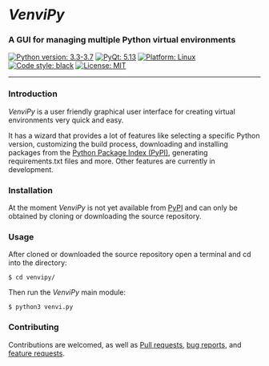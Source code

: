 # _VenviPy_

### A GUI for managing multiple Python virtual environments

<a href="https://python.org"><img alt="Python version: 3.3-3.7" src="https://img.shields.io/badge/python-3.3%20--%203.9-blue"></a>
<a href="https://pypi.org/project/PyQt5"><img alt="PyQt: 5.13" src="https://img.shields.io/badge/pyqt-v5.13-blue.svg"></a>
<a href="https://www.linux.org/pages/download"><img alt="Platform: Linux" src="https://img.shields.io/badge/platform-linux-darkblue.svg"></a>
<a href="https://github.com/psf/black"><img alt="Code style: black" src="https://img.shields.io/badge/code%20style-black-000000.svg"></a>
<a href="https://github.com/sinusphi/venvipy/blob/master/LICENSE"><img alt="License: MIT" src="https://img.shields.io/badge/license-MIT-darkviolet.svg"></a>

---

### **Introduction**

_VenviPy_ is a user friendly graphical user interface for creating virtual environments very quick and easy. 

It has a wizard that provides a lot of features like selecting a specific Python version, customizing the build process, downloading and installing packages from the [Python Package Index (PyPI)](https://pypi.org/), generating requirements.txt files and more. Other features are currently in development. 


### **Installation**

At the moment _VenviPy_ is not yet available from [PyPI](https://pypi.org/) and can only be obtained by cloning or downloading the source repository. 


### **Usage**

After cloned or downloaded the source repository open a terminal and cd into the directory:
```
$ cd venvipy/
```

Then run the _VenviPy_ main module:
```
$ python3 venvi.py
```


### **Contributing**

Contributions are welcomed, as well as [Pull requests](https://github.com/sinusphi/venvipy/pulls), [bug reports](https://github.com/sinusphi/venvipy/issues), and [feature requests](https://github.com/sinusphi/venvipy/issues).

